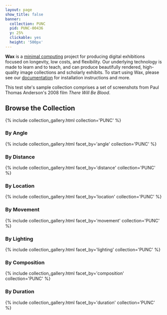 ```yaml
---
layout: page
show_title: false
banner:
  collection: PUNC
  pid: PUNC-00436
  y: 25%
  clickable: yes
  height: '500px'
---
```


__Wax__ is a [minimal computing](http://go-dh.github.io/mincomp/) project for producing digital exhibitions focused on longevity, low costs, and flexibility. Our underlying technology is made to learn and to teach, and can produce beautifully rendered, high-quality image collections and scholarly exhibits. To start using Wax, please see our [documentation](https://minicomp.github.io/wiki/#/wax/) for installation instructions and more.

This test site's sample collection comprises a set of screenshots from Paul Thomas Anderson's 2008 film *There Will Be Blood*.

## Browse the Collection
{% include collection_gallery.html collection='PUNC' %}

### By Angle
{% include collection_gallery.html facet_by='angle' collection='PUNC' %}

### By Distance
{% include collection_gallery.html facet_by='distance' collection='PUNC' %}

### By Location
{% include collection_gallery.html facet_by='location' collection='PUNC' %}

### By Movement
{% include collection_gallery.html facet_by='movement' collection='PUNC' %}

### By Lighting
{% include collection_gallery.html facet_by='lighting' collection='PUNC' %}

### By Composition
{% include collection_gallery.html facet_by='composition' collection='PUNC' %}

### By Duration
{% include collection_gallery.html facet_by='duration' collection='PUNC' %}


